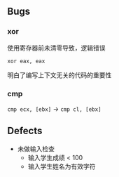 ## Bugs

### xor

使用寄存器前未清零导致，逻辑错误

`xor eax, eax`

明白了编写上下文无关的代码的重要性

### cmp

`cmp ecx, [ebx]` -> `cmp cl, [ebx]`

## Defects

-   未做输入检查
    -   输入学生成绩 < 100
    -   输入学生姓名为有效字符
